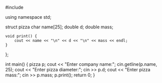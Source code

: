 #include <iostream>

using namespace std;

struct pizza
    char name[25];
    double d;
    double mass;

    void print() {
        cout << name << "\n" << d << "\n" << mass << endl;
    }

};

int main() {
    pizza p;
    cout << "Enter company name:";
    cin.getline(p.name, 25);
    cout << "Enter pizza diameter:";
    cin >> p.d;
    cout << "Enter pizza mass:";
    cin >> p.mass;
    p.print();
    return 0;
}

